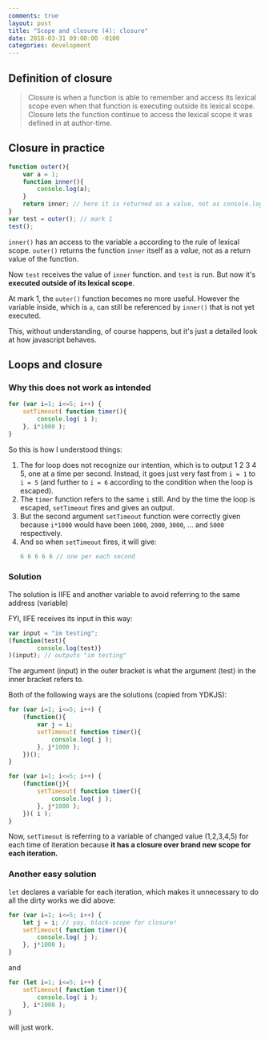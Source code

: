 ```yaml
---
comments: true
layout: post
title: "Scope and closure (4): closure"
date: 2018-03-31 09:00:00 -0100
categories: development
---
```

## Definition of closure
> Closure is when a function is able to remember and access its lexical scope even when that function is executing outside its lexical scope.
> Closure lets the function continue to access the lexical scope it was defined in at author-time.

## Closure in practice
```javascript
function outer(){
    var a = 1;
    function inner(){
        console.log(a);
    }
    return inner; // here it is returned as a value, not as console.log(a);
}
var test = outer(); // mark 1
test();
```

`inner()` has an access to the variable `a` according to the rule of lexical scope. `outer()` returns the function `inner` itself as a _value_, not as a return value of the function.

Now `test` receives the value of `inner` function. and `test` is run. But now it's **executed outside of its lexical scope**. 

At mark 1, the `outer()` function becomes no more useful. However the variable inside, which is `a`, can still be referenced by `inner()` that is not yet executed.

This, without understanding, of course happens, but it's just a detailed look at how javascript behaves. 

## Loops and closure

### Why this does not work as intended
```javascript
for (var i=1; i<=5; i++) {
    setTimeout( function timer(){
        console.log( i );
    }, i*1000 );
}
```

So this is how I understood things:

1. The for loop does not recognize our intention, which is to output 1 2 3 4 5, one at a time per second. Instead, it goes just very fast from `i = 1` to `i = 5` (and further to `i = 6` according to the condition when the loop is escaped).
2. The `timer` function refers to the same `i` still. And by the time the loop is escaped, `setTimeout` fires and gives an output. 
3. But the second argument `setTimeout` function were correctly given because `i*1000` would have been `1000`, `2000`, `3000`, ... and `5000` respectively.
4. And so when `setTimeout` fires, it will give:
    ```javascript
    6 6 6 6 6 // one per each second
    ```
    
### Solution
The solution is IIFE and another variable to avoid referring to the same address (variable)

FYI, IIFE receives its input in this way:

```javascript
var input = "im testing";
(function(test){
        console.log(test)}
)(input); // outputs "im testing"
```

The argument (input) in the outer bracket is what the argument (test) in the inner bracket refers to. 

Both of the following ways are the solutions (copied from YDKJS):
```javascript
for (var i=1; i<=5; i++) {
    (function(){
        var j = i;
        setTimeout( function timer(){
            console.log( j );
        }, j*1000 );
    })();
}
```

```javascript
for (var i=1; i<=5; i++) {
    (function(j){
        setTimeout( function timer(){
            console.log( j );
        }, j*1000 );
    })( i );
}
```

Now, `setTimeout` is referring to a variable of changed value (1,2,3,4,5) for each time of iteration because **it has a closure over brand new scope for each iteration.**

### Another easy solution
`let` declares a variable for each iteration, which makes it unnecessary to do all the dirty works we did above:

```javascript
for (var i=1; i<=5; i++) {
    let j = i; // yay, block-scope for closure!
    setTimeout( function timer(){
        console.log( j );
    }, j*1000 );
}
```

and 

```javascript
for (let i=1; i<=5; i++) {
    setTimeout( function timer(){
        console.log( i );
    }, i*1000 );
}
```

will just work.

